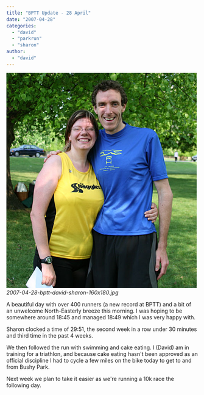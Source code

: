 ```yaml
---
title: "BPTT Update - 28 April"
date: "2007-04-28"
categories: 
  - "david"
  - "parkrun"
  - "sharon"
author:
  - "david"
---
```


![2007-04-28-bptt-david-sharon-160x180.jpg](/images/2007/2007-04-28-bptt-david-sharon.jpg)
*2007-04-28-bptt-david-sharon-160x180.jpg*

A beautiful day with over 400 runners (a new record at BPTT) and a bit of an unwelcome North-Easterly breeze this morning. I was hoping to be somewhere around 18:45 and managed 18:49 which I was very happy with.

Sharon clocked a time of 29:51, the second week in a row under 30 minutes and third time in the past 4 weeks.

We then followed the run with swimming and cake eating. I (David) am in training for a triathlon, and because cake eating hasn't been approved as an official discipline I had to cycle a few miles on the bike today to get to and from Bushy Park.

Next week we plan to take it easier as we're running a 10k race the following day.
